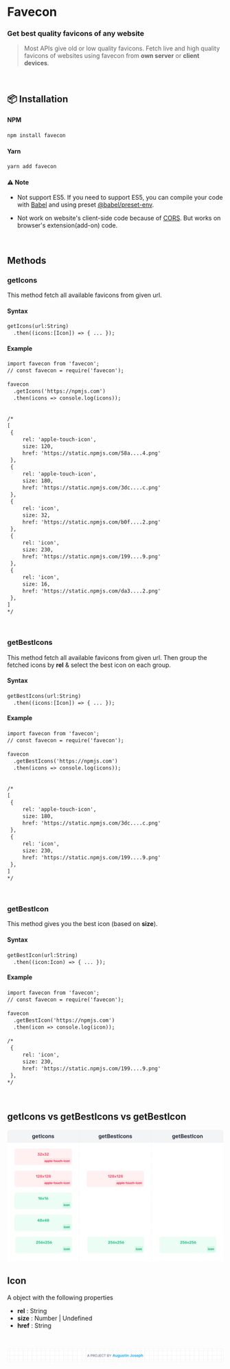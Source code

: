 # Favecon

### Get best quality favicons of any website

> Most APIs give old or low quality favicons. Fetch live and high quality favicons of websites using favecon from **own server** or **client devices**.

</br>

## 📦 Installation

#### NPM

```bash
npm install favecon
```

#### Yarn

```bash
yarn add favecon
```

#### ⚠️ Note

- Not support ES5. If you need to support ES5, you can compile your code with [Babel](https://babeljs.io/) and using preset [@babel/preset-env](https://babeljs.io/docs/en/babel-preset-env).

- Not work on website's client-side code because of [CORS](https://developer.mozilla.org/en-US/docs/Web/HTTP/CORS/Errors). But works on browser's extension(add-on) code.

</br>

## Methods

### getIcons

This method fetch all available favicons from given url.

#### Syntax

```Cycript
getIcons(url:String)
  .then((icons:[Icon]) => { ... });
```

#### Example

```Cycript
import favecon from 'favecon';
// const favecon = require('favecon');

favecon
  .getIcons('https://npmjs.com')
  .then(icons => console.log(icons));


/*
[
 {
     rel: 'apple-touch-icon',
     size: 120,
     href: 'https://static.npmjs.com/58a....4.png'
 },
 {
     rel: 'apple-touch-icon',
     size: 180,
     href: 'https://static.npmjs.com/3dc....c.png'
 },
 {
     rel: 'icon',
     size: 32,
     href: 'https://static.npmjs.com/b0f....2.png'
 },
 {
     rel: 'icon',
     size: 230,
     href: 'https://static.npmjs.com/199....9.png'
 },
 {
     rel: 'icon',
     size: 16,
     href: 'https://static.npmjs.com/da3....2.png'
 },
]
*/
```

</br>

### getBestIcons

This method fetch all available favicons from given url. Then group the fetched icons by **rel** & select the best icon on each group.

#### Syntax

```Cycript
getBestIcons(url:String)
  .then((icons:[Icon]) => { ... });
```

#### Example

```Cycript
import favecon from 'favecon';
// const favecon = require('favecon');

favecon
  .getBestIcons('https://npmjs.com')
  .then(icons => console.log(icons));


/*
[
 {
     rel: 'apple-touch-icon',
     size: 180,
     href: 'https://static.npmjs.com/3dc....c.png'
 },
 {
     rel: 'icon',
     size: 230,
     href: 'https://static.npmjs.com/199....9.png'
 },
]
*/
```

</br>

### getBestIcon

This method gives you the best icon (based on **size**).

#### Syntax

```Cycript
getBestIcon(url:String)
  .then((icon:Icon) => { ... });
```

#### Example

```Cycript
import favecon from 'favecon';
// const favecon = require('favecon');

favecon
  .getBestIcon('https://npmjs.com')
  .then(icon => console.log(icon));

/*
 {
     rel: 'icon',
     size: 230,
     href: 'https://static.npmjs.com/199....9.png'
 },
*/
```

</br>

## getIcons vs getBestIcons vs getBestIcon

<img src="https://raw.githubusercontent.com/sudoaugustin/favecon/main/.github/Comparison.png">

</br>

## Icon

A object with the following properties

- **rel** : String
- **size** : Number | Undefined
- **href** : String

<br/>

[<img src="https://raw.githubusercontent.com/sudoaugustin/favecon/main/.github/ProjectBy.png">](https://github.com/sudoaugustin)
